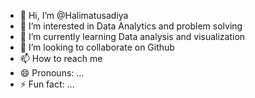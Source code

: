 - 👋 Hi, I’m @Halimatusadiya
- 👀 I’m interested in Data Analytics and problem solving
- 🌱 I’m currently learning Data analysis and visualization
- 💞️ I’m looking to collaborate on Github
- 📫 How to reach me 
- 😄 Pronouns: ...
- ⚡ Fun fact: ...

<!---
Halimatusadiya/Halimatusadiya is a ✨ special ✨ repository because its `README.md` (this file) appears on your GitHub profile.
You can click the Preview link to take a look at your changes.
--->
